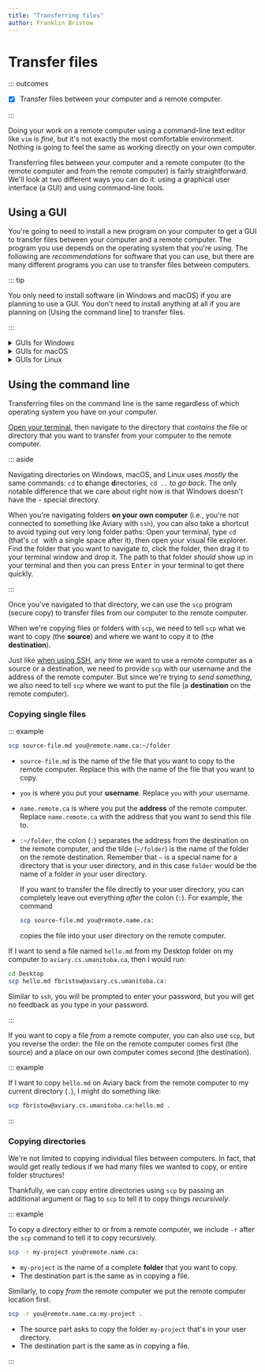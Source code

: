 ```yaml
---
title: "Transferring files"
author: Franklin Bristow
---
```


Transfer files 
==============

::: outcomes

* [X] Transfer files between your computer and a remote computer.

:::

Doing your work on a remote computer using a command-line text editor like `vim`
is *fine*, but it's not exactly the most comfortable environment. Nothing is
going to feel the same as working directly on your own computer.

Transferring files between your computer and a remote computer (to the remote
computer and from the remote computer) is fairly straightforward. We'll look at
two different ways you can do it: using a graphical user interface (a GUI) and
using command-line tools.

Using a GUI
-----------

You're going to need to install a new program on your computer to get a GUI to
transfer files between your computer and a remote computer. The program you use
depends on the operating system that you're using. The following are
*recommendations* for software that you can use, but there are many different
programs you can use to transfer files between computers.

::: tip

You only need to install software (in Windows and macOS) if you are planning to
use a GUI. You don't need to install anything at all if you are planning on
[Using the command line] to transfer files.

:::

<details><summary>GUIs for Windows</summary>
[MobaXterm] is a full software suite for working with remote computers on
Windows, including a(nother) terminal emulator.

::: aside

If you're planning on using MobaXterm, you should download the "Installer
edition" &mdash; this has a `.zip` file that contains a `.msi` file, and you
can install the `.msi` file in the same way that you did with Pandoc.

:::

After you've installed MobaXterm, launch it. You can then connect to a remote
computer by clicking the "Start local terminal" button that's right in the
middle of the main window, then connecting *the same way you did in your other
terminal application*, i.e., 

```bash
ssh you@name.remote.ca
```

Once you're connected, MobaXterm will automatically display files and folders
that you have on this remote system on the left side of the window.

You can transfer files from Aviary to your computer by right-clicking on the
thing you want to copy to your computer and selecting "Download...". You will
then be asked where you want to put the files, and you can select the folder you
want to put them into.

You can transfer files from your computer to Aviary by opening Windows Explorer,
clicking on the file you want to copy to Aviary, and dragging it to the folder
display on the left of MobaXterm. MobaXterm will then start transferring the
file or folder that you've asked it to copy to the remote computer.

[MobaXterm]: https://mobaxterm.mobatek.net
</details>

<details><summary>GUIs for macOS</summary>
[Cyberduck] is a tool designed specifically for transferring files between
computers. Installing Cyberduck is the same process as installing VS Code
(download the `.zip` file, copy the app into your Applications directory).

Once you've installed Cyberduck, create a new "SFTP" connection by clicking on
the + button on the bottom left side of the window. In the list of options at
the top, choose "SFTP (SSH File Transfer Protocol)". The **Server** is the name
and location (address) of the remote computer you want to connect to. Your
**username** and **password** are the same ones you used to connect remotely
with `ssh`. When you've finished entering that information, you can close this
window, then double-click on the entry that was created in the main Cyberduck
window.

Once you do that, you should see the files and folders that are on the remote
computer :tada:! You can interact with this window the same way you do with your
file explorer (e.g., drag files and folders to and from this window to transfer
them).

[Cyberduck]: https://cyberduck.io/
</details>

<details><summary>GUIs for Linux</summary>
Depending on the distribution that you have installed, you may just be able to
use your file explorer to connect to a remote computer with a GUI.

Open your file explorer program, and on the left side of the window look for an
entry that says something like "Other locations". You may see an option to
"Connect to a server" at the bottom of the window.

Another alternative is that you may be able to enter an address directly into
the address field.

If you see that option, you can enter the name and location of the remote
computer you want to connect to, but you need to tell the file explorer software
which "protocol" to use.

If you want to connect to aviary, you should enter
`ssh://aviary.cs.umanitoba.ca` and enter your **username** and **password** when
prompted.

If you've connected, then you'll see the files and folders that you saw in your
terminal in your regular file explorer window :tada:! You can interact with this
window in the same way you do with other file explorer windows (e.g., drag files
and folders to and from this window to transfer them).

</details>

Using the command line
----------------------

Transferring files on the command line is the same regardless of which operating
system you have on your computer.

[Open your terminal], then navigate to the directory that *contains* the file or
directory that you want to transfer from your computer to the remote computer.

::: aside

Navigating directories on Windows, macOS, and Linux uses *mostly* the same
commands: `cd` to **c**hange **d**irectories, `cd ..` to *go back*. The only
notable difference that we care about right now is that Windows doesn't have the
`~` special directory.

When you're navigating folders **on your own computer** (i.e., you're not
connected to something like Aviary with `ssh`), you can also take a shortcut to
avoid typing out very long folder paths: Open your terminal, type `cd ` (that's
`cd ` with a single space after it), then open your visual file explorer. Find
the folder that you want to navigate *to*, click the folder, then drag it to
your terminal window and drop it. The path to that folder *should* show up in
your terminal and then you can press <kbd>Enter</kbd> in your terminal to get
there quickly.

:::

Once you've navigated to that directory, we can use the `scp` program (secure
copy) to transfer files from our computer to the remote computer.

When we're copying files or folders with `scp`, we need to tell `scp` what we
want to copy (the **source**) and where we want to copy it to (the
**destination**).

Just like [when using SSH], any time we want to use a remote computer as a source
or a destination, we need to provide `scp` with our username and the address of
the remote computer. But since we're trying to *send something*, we also need to
tell `scp` where we want to put the file (a **destination** on the remote
computer).

[Open your terminal]: ../week02/topic-2.html#verifying-that-pandoc-is-installed
[when using SSH]: ../week03/topic-1.html#connect-to-a-remote-computer

### Copying single files

::: example

```bash
scp source-file.md you@remote.name.ca:~/folder
```

* `source-file.md` is the name of the file that you want to copy to the remote
  computer. Replace this with the name of the file that you want to copy.
* `you` is where you put your **username**. Replace `you` with *your* username.
* `name.remote.ca` is where you put the **address** of the remote computer.
  Replace `name.remote.ca` with the address that you want to send this file to.
* `:~/folder`, the colon (`:`) separates the address from the destination on the remote
  computer, and the tilde (`~/folder`) is the name of the folder on the remote
  destination. Remember that `~` is a special name for a directory that is your
  user directory, and in this case `folder` would be the name of a folder *in*
  your user directory.
  
  If you want to transfer the file directly to your user directory, you can
  completely leave out everything *after* the colon (`:`). For example, the
  command 

  ```bash
  scp source-file.md you@remote.name.ca:
  ```

  copies the file into your user directory on the remote computer.

If I want to send a file named `hello.md` from my Desktop folder on my computer
to `aviary.cs.umanitoba.ca`, then I would run:

```bash
cd Desktop
scp hello.md fbristow@aviary.cs.umanitoba.ca:
```

Similar to `ssh`, you will be prompted to enter your password, but you will get
no feedback as you type in your password.

:::

If you want to copy a file *from* a remote computer, you can also use `scp`, but
you reverse the order: the file on the remote computer comes first (the source)
and a place on our own computer comes second (the destination).

::: example

If I want to copy `hello.md` on Aviary back from the remote computer to my
current directory (`.`), I might do something like:

```bash
scp fbristow@aviary.cs.umanitoba.ca:hello.md .
```

:::

### Copying directories

We're not limited to copying individual files between computers. In fact, that
would get really tedious if we had many files we wanted to copy, or entire
folder structures!

Thankfully, we can copy entire directories using `scp` by passing an additional
argument or flag to `scp` to tell it to copy things *recursively*.

::: example

To copy a directory either to or from a remote computer, we include `-r` after
the `scp` command to tell it to copy recursively.

```bash
scp -r my-project you@remote.name.ca:
```

* `my-project` is the name of a complete **folder** that you want to copy.
* The destination part is the same as in copying a file.

Similarly, to copy *from* the remote computer we put the remote computer
location first.

```bash
scp -r you@remote.name.ca:my-project .
```

* The source part asks to copy the folder `my-project` that's in your user
  directory.
* The destination part is the same as in copying a file.

:::
